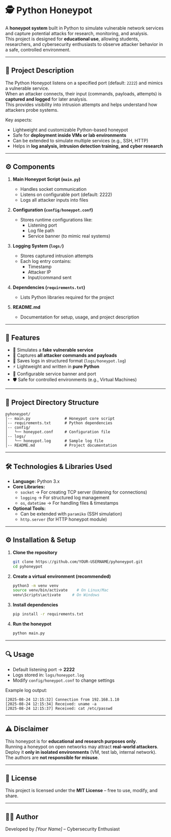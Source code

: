 
# 🕵️ Python Honeypot

A **honeypot system** built in Python to simulate vulnerable network services and capture potential attacks for research, monitoring, and analysis.  
This project is designed for **educational use**, allowing students, researchers, and cybersecurity enthusiasts to observe attacker behavior in a safe, controlled environment.

---

## 📖 Project Description

The Python Honeypot listens on a specified port (default: `2222`) and mimics a vulnerable service.  
When an attacker connects, their input (commands, payloads, attempts) is **captured and logged** for later analysis.  
This provides visibility into intrusion attempts and helps understand how attackers probe systems.

Key aspects:
- Lightweight and customizable Python-based honeypot
- Safe for **deployment inside VMs or lab environments**
- Can be extended to simulate multiple services (e.g., SSH, HTTP)
- Helps in **log analysis, intrusion detection training, and cyber research**

---

## ⚙️ Components

1. **Main Honeypot Script (`main.py`)**  
   - Handles socket communication  
   - Listens on configurable port (default: 2222)  
   - Logs all attacker inputs into files

2. **Configuration (`config/honeypot.conf`)**  
   - Stores runtime configurations like:
     - Listening port  
     - Log file path  
     - Service banner (to mimic real systems)

3. **Logging System (`logs/`)**  
   - Stores captured intrusion attempts  
   - Each log entry contains:
     - Timestamp  
     - Attacker IP  
     - Input/command sent

4. **Dependencies (`requirements.txt`)**  
   - Lists Python libraries required for the project

5. **README.md**  
   - Documentation for setup, usage, and project description

---

## 🚀 Features

- 🎯 Simulates a **fake vulnerable service**  
- 📝 Captures **all attacker commands and payloads**  
- 📂 Saves logs in structured format (`logs/honeypot.log`)  
- ⚡ Lightweight and written in **pure Python**  
- 🔧 Configurable service banner and port  
- 🛡️ Safe for controlled environments (e.g., Virtual Machines)

---

## 📂 Project Directory Structure

```
pyhoneypot/
│-- main.py               # Honeypot core script
│-- requirements.txt      # Python dependencies
│-- config/
│   └── honeypot.conf     # Configuration file
│-- logs/
│   └── honeypot.log      # Sample log file
│-- README.md             # Project documentation
```

---

## 🛠️ Technologies & Libraries Used

- **Language:** Python 3.x  
- **Core Libraries:**  
  - `socket` → For creating TCP server (listening for connections)  
  - `logging` → For structured log management  
  - `os`, `datetime` → For handling files & timestamps  
- **Optional Tools:**  
  - Can be extended with `paramiko` (SSH simulation)  
  - `http.server` (for HTTP honeypot module)

---

## ⚙️ Installation & Setup

1. **Clone the repository**
   ```bash
   git clone https://github.com/YOUR-USERNAME/pyhoneypot.git
   cd pyhoneypot
   ```

2. **Create a virtual environment (recommended)**
   ```bash
   python3 -m venv venv
   source venv/bin/activate    # On Linux/Mac
   venv\Scripts\activate     # On Windows
   ```

3. **Install dependencies**
   ```bash
   pip install -r requirements.txt
   ```

4. **Run the honeypot**
   ```bash
   python main.py
   ```

---

## 🔍 Usage

- Default listening port → **2222**  
- Logs stored in: `logs/honeypot.log`  
- Modify `config/honeypot.conf` to change settings

Example log output:
```
[2025-08-24 12:15:32] Connection from 192.168.1.10
[2025-08-24 12:15:34] Received: uname -a
[2025-08-24 12:15:37] Received: cat /etc/passwd
```

---

## ⚠️ Disclaimer

This honeypot is for **educational and research purposes only**.  
Running a honeypot on open networks may attract **real-world attackers**.  
Deploy it **only in isolated environments** (VM, test lab, internal network).  
The authors are **not responsible for misuse**.

---

## 📜 License

This project is licensed under the **MIT License** – free to use, modify, and share.

---

## 👨‍💻 Author
Developed by *[Your Name]* – Cybersecurity Enthusiast  

